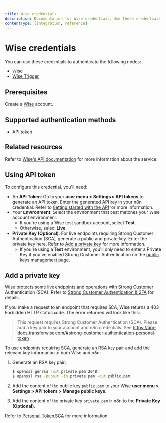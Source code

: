 ```yaml
---

title: Wise credentials
description: Documentation for Wise credentials. Use these credentials to authenticate Wise in n8n, a workflow automation platform.
contentType: [integration, reference]
---
```


# Wise credentials

You can use these credentials to authenticate the following nodes:

- [Wise](/integrations/builtin/app-nodes/n8n-nodes-base.wise.md)
- [Wise Trigger](/integrations/builtin/trigger-nodes/n8n-nodes-base.wisetrigger.md)

## Prerequisites

Create a [Wise](https://wise.com/) account.

## Supported authentication methods

- API token

## Related resources

Refer to [Wise's API documentation](https://docs.wise.com/api-docs/api-reference) for more information about the service.

## Using API token

To configure this credential, you'll need:

- An **API Token**: Go to your **user menu > Settings > API tokens** to generate an API token. Enter the generated API key in your n8n credential. Refer to [Getting started with the API](https://wise.com/help/articles/2958107/getting-started-with-the-api) for more information.
- Your **Environment**: Select the environment that best matches your Wise account environment.
    - If you're using a Wise test sandbox account, select **Test**.
    - Otherwise, select **Live**.
- **Private Key (Optional)**: For live endpoints requiring Strong Customer Authentication (SCA), generate a public and private key. Enter the private key here. Refer to [Add a private key](#add-a-private-key) for more information.
    - If you're using a **Test** environment, you'll only need to enter a Private Key if you've enabled Strong Customer Authentication on the [public keys management page](https://sandbox.transferwise.tech/public-keys).

## Add a private key

Wise protects some live endpoints and operations with Strong Customer Authentication (SCA). Refer to [Strong Customer Authentication & 2FA](https://docs.wise.com/api-docs/features/strong-customer-authentication-2fa) for details.

If you make a request to an endpoint that requires SCA, Wise returns a 403 Forbidden HTTP status code. The error returned will look like this:

> This request requires Strong Customer Authentication (SCA). Please add a key pair to your account and n8n credentials. See https://api-docs.transferwise.com/#strong-customer-authentication-personal-token

To use endpoints requiring SCA, generate an RSA key pair and add the relevant key information to both Wise and n8n:

1. Generate an RSA key pair:

    ```sh
    $ openssl genrsa -out private.pem 2048 
    $ openssl rsa -pubout -in private.pem -out public.pem
    ```

2. Add the content of the public key `public.pem` to your Wise **user menu > Settings > API tokens > Manage public keys**.
3. Add the content of the private key `private.pem` in n8n to the **Private Key (Optional)**.

Refer to [Personal Token SCA](https://docs.wise.com/api-docs/features/strong-customer-authentication-2fa/personal-token-sca) for more information.

